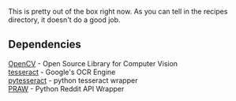 This is pretty out of the box right now. As you can tell in the recipes directory, it doesn't do a good job.

<b>Dependencies</b>
----------------------------------------------------------------
<a href="https://github.com/opencv/opencv">OpenCV</a> - Open Source Library for Computer Vision<br>
<a href="https://github.com/tesseract-ocr/tesseract">tesseract</a> - Google's OCR Engine<br>
<a href="https://github.com/madmaze/pytesseract">pytesseract</a> - python tesseract wrapper<br>
<a href="https://github.com/praw-dev/praw">PRAW</a> - Python Reddit API Wrapper<br>
